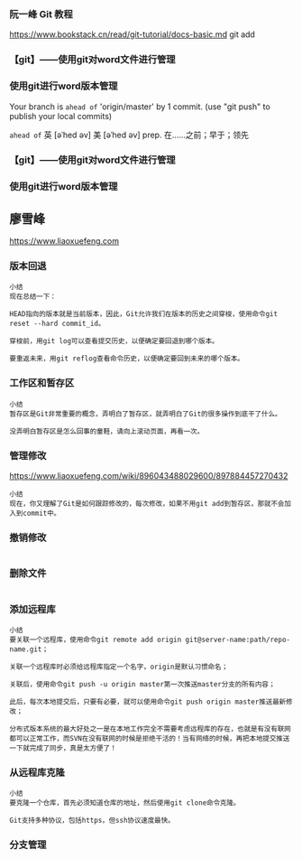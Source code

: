 ### 阮一峰 Git 教程
https://www.bookstack.cn/read/git-tutorial/docs-basic.md
git add


### 【git】——使用git对word文件进行管理


### 使用git进行word版本管理

Your branch is `ahead of` 'origin/master' by 1 commit.
(use "git push" to publish your local commits)

`ahead of` 英 [əˈhed əv]  美 [əˈhed əv] prep. 在……之前；早于；领先


### 【git】——使用git对word文件进行管理


### 使用git进行word版本管理

## 廖雪峰

https://www.liaoxuefeng.com

### 版本回退
```
小结
现在总结一下：

HEAD指向的版本就是当前版本，因此，Git允许我们在版本的历史之间穿梭，使用命令git reset --hard commit_id。

穿梭前，用git log可以查看提交历史，以便确定要回退到哪个版本。

要重返未来，用git reflog查看命令历史，以便确定要回到未来的哪个版本。
```
### 工作区和暂存区
```
小结
暂存区是Git非常重要的概念，弄明白了暂存区，就弄明白了Git的很多操作到底干了什么。

没弄明白暂存区是怎么回事的童鞋，请向上滚动页面，再看一次。
```
### 管理修改
https://www.liaoxuefeng.com/wiki/896043488029600/897884457270432
```
小结
现在，你又理解了Git是如何跟踪修改的，每次修改，如果不用git add到暂存区，那就不会加入到commit中。
```

### 撤销修改
```

```

### 删除文件
```

```


### 添加远程库
```
小结
要关联一个远程库，使用命令git remote add origin git@server-name:path/repo-name.git；

关联一个远程库时必须给远程库指定一个名字，origin是默认习惯命名；

关联后，使用命令git push -u origin master第一次推送master分支的所有内容；

此后，每次本地提交后，只要有必要，就可以使用命令git push origin master推送最新修改；

分布式版本系统的最大好处之一是在本地工作完全不需要考虑远程库的存在，也就是有没有联网都可以正常工作，而SVN在没有联网的时候是拒绝干活的！当有网络的时候，再把本地提交推送一下就完成了同步，真是太方便了！
```

### 从远程库克隆

```
小结
要克隆一个仓库，首先必须知道仓库的地址，然后使用git clone命令克隆。

Git支持多种协议，包括https，但ssh协议速度最快。
```

### 分支管理

```

```

### 
```

```


### 
```

```
















